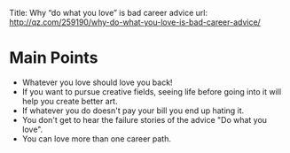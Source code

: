 Title: Why “do what you love” is bad career advice
url: http://qz.com/259190/why-do-what-you-love-is-bad-career-advice/


Main Points
===========

* Whatever you love should love you back!
* If you want to pursue creative fields, seeing life before going into it will
  help you create better art.
* If whatever you do doesn't pay your bill you end up hating it.
* You don't get to hear the failure stories of the advice "Do what you love".
* You can love more than one career path.

